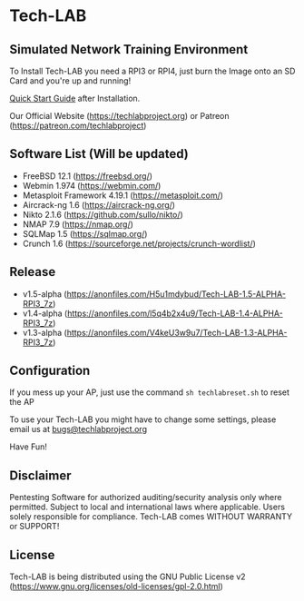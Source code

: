 # Tech-LAB

## Simulated Network Training Environment

To Install Tech-LAB you need a RPI3 or RPI4, just burn the Image onto an SD Card and you're up and running!

[Quick Start Guide](https://venngage.net/ps/g2mHoPOLVH4/tech-lab-quick-start-guide) after Installation.

Our Official Website (https://techlabproject.org) or Patreon (https://patreon.com/techlabproject)


## Software List (Will be updated)

- FreeBSD 12.1 (https://freebsd.org/)
- Webmin 1.974 (https://webmin.com/)
- Metasploit Framework 4.19.1 (https://metasploit.com/)
- Aircrack-ng 1.6 (https://aircrack-ng.org/)
- Nikto 2.1.6 (https://github.com/sullo/nikto/)
- NMAP 7.9 (https://nmap.org/)
- SQLMap 1.5 (https://sqlmap.org/)
- Crunch 1.6 (https://sourceforge.net/projects/crunch-wordlist/)


## Release
- v1.5-alpha (https://anonfiles.com/H5u1mdybud/Tech-LAB-1.5-ALPHA-RPI3_7z)
- v1.4-alpha (https://anonfiles.com/l5q4b2x4u9/Tech-LAB-1.4-ALPHA-RPI3_7z)
- v1.3-alpha (https://anonfiles.com/V4keU3w9u7/Tech-LAB-1.3-ALPHA-RPI3_7z)


## Configuration

If you mess up your AP, just use the command `sh techlabreset.sh` to reset the AP

To use your Tech-LAB you might have to change some settings, please email us at bugs@techlabproject.org

Have Fun!


## Disclaimer

Pentesting Software for authorized auditing/security analysis only where permitted. Subject to local and international laws where applicable. Users solely responsible for compliance. Tech-LAB comes WITHOUT WARRANTY or SUPPORT!


## License
Tech-LAB is being distributed using the GNU Public License v2 (https://www.gnu.org/licenses/old-licenses/gpl-2.0.html)
